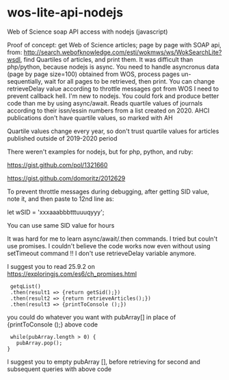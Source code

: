 # wos-lite-api-nodejs
Web of Science soap API access with nodejs (javascript)

Proof of concept: get Web of Science articles; page by page with SOAP api, from: http://search.webofknowledge.com/esti/wokmws/ws/WokSearchLite?wsdl, 
find Quartiles of articles, and print them.
It was difficult than php/python, because nodejs is async. You need to handle asyncronus data (page by page size=100) obtained from WOS, process pages un-sequentially, wait for all pages to be retrieved, then print.
You can change retrieveDelay value according to throttle messages got from WOS
I need to prevent callback hell. I'm new to nodejs. You could fork and produce better code than me by using async/await.
Reads quartile values of journals according to their issn/essin numbers from a list created on 2020.
AHCI publications don't have quartile values, so marked with AH

Quartile values change every year, so don't trust quartile values for articles published outside of 2019-2020 period

There weren't examples for nodejs, but for php, python, and ruby:

https://gist.github.com/pol/1321660 

https://gist.github.com/domoritz/2012629

To prevent throttle messages during debugging, after getting SID value, note it, and then paste to 12nd line as: 

let wSID = 'xxxaaabbbtttuuuqyyy';

You can use same SID value for hours

It was hard for me to learn async/await/.then commands. I tried but couln't use promises. I couldn't believe the code works now even without using setTimeout command !! I don't use retrieveDelay variable anymore.

I suggest you to read 25.9.2 on https://exploringjs.com/es6/ch_promises.html
```
 getqList()
 .then(result1 => {return getSid();})
 .then(result2 => {return retrieveArticles();})
 .then(result3 => {printToConsole ();})	
```
  you could do whatever you want with pubArray[] in place of {printToConsole ();} above code
 ``` 
  while(pubArray.length > 0) {
    pubArray.pop();
}
```
  I suggest you to empty pubArray [], before retrieving for second and subsequent queries with above code
